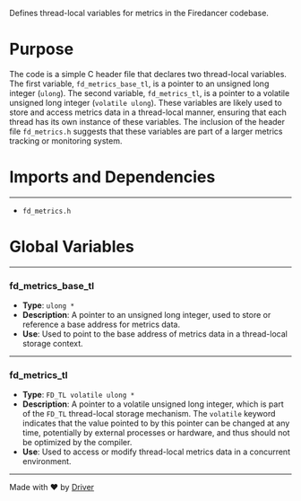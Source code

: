 <!--------------------------------------------------------------------------------->
<!-- IMPORTANT: This file is auto-generated by Driver (https://driver.ai). -------->
<!-- Manual edits may be overwritten on future commits. --------------------------->
<!--------------------------------------------------------------------------------->

Defines thread-local variables for metrics in the Firedancer codebase.

# Purpose
The code is a simple C header file that declares two thread-local variables. The first variable, `fd_metrics_base_tl`, is a pointer to an unsigned long integer (`ulong`). The second variable, `fd_metrics_tl`, is a pointer to a volatile unsigned long integer (`volatile ulong`). These variables are likely used to store and access metrics data in a thread-local manner, ensuring that each thread has its own instance of these variables. The inclusion of the header file `fd_metrics.h` suggests that these variables are part of a larger metrics tracking or monitoring system.
# Imports and Dependencies

---
- `fd_metrics.h`


# Global Variables

---
### fd\_metrics\_base\_tl
- **Type**: ``ulong *``
- **Description**: A pointer to an unsigned long integer, used to store or reference a base address for metrics data.
- **Use**: Used to point to the base address of metrics data in a thread-local storage context.


---
### fd\_metrics\_tl
- **Type**: ``FD_TL volatile ulong *``
- **Description**: A pointer to a volatile unsigned long integer, which is part of the `FD_TL` thread-local storage mechanism. The `volatile` keyword indicates that the value pointed to by this pointer can be changed at any time, potentially by external processes or hardware, and thus should not be optimized by the compiler.
- **Use**: Used to access or modify thread-local metrics data in a concurrent environment.



---
Made with ❤️ by [Driver](https://www.driver.ai/)